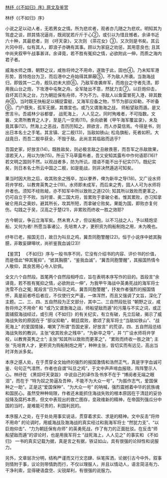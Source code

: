 [林纾《《不如归》序》原文及鉴赏](https://www.vrrw.net/wx/10400.html)

林纾《《不如归》序》

小说之足以动人者，无若男女之情。所为悲欢者，观者亦几随之为悲欢。明知其为驾虚之谈，顾其情况逼肖，既阅犹若斤斤于心②，或引以为惜且憾者。余译书近六十种，其最悲者，则 《吁天录》，又次则 《茶花女》③，又次则是书矣。其云片冈中将，似有其人，即浪子亦确有其事。顾以为家庭之劝惩，其用意良也; 且其中尚夹叙甲午战事甚详。余译竟，若不胜有冤抑之情，必欲附此一伸，而质之海内君子者。

威海水师之熸，朝野之议，咸咎将帅之不用命，遂致于此，固也④。乃未知军港形势，首恃炮台为卫，而后港中之舟始得其屏蔽⑤，不为敌人所袭。当渤海战归，即毁其一二舟，舰队初未大损⑥。乃敌军夜袭岸军，而炮台之守者先溃。即用我山台之炮，下攻港中屯聚之舟。全军陡出不意，然犹力支⑦，以巨炮仰击，自坏其已失之台，力为朝廷保有舟师，不为不力。寻敌人以鱼雷冒死入港，碎其数舟⑧。当时既无快船足以捕捉雷艇，又海军应备之物，节节为部议抑勒，不听备⑨。门户既失，孤军无据，其熸宜也。或乃又谓渤海之战， 师船望敌而遁。是又㦣言⑩。吾戚林少谷都督， 战死海上， 人人见之。同时殉难者，不可指数。文襄、文肃所教育之人才，至是几一空焉(11)。余向欲著《甲午海军覆盆录》，未及竟其事(12)。然海上之恶战，吾历历知之。顾欲言，而人亦莫信焉。今得是书，则出日本名士之手笔。其言镇、定二舰(13)，当敌如铁山; 松岛旗船，死者如积。大战竟日，而吾二舰卒获全，不毁于敌。此尚言其临敌而逃乎?

吾国史家，好放言(14)。既胜敌矣，则必极言敌之丑敝畏葸，而吾军之杀敌致果，凛若天人，用以为快(15)。所云下马草露布者，吾又安知其露布中作何语耶(16)? 若文明之国则不然。以观战者多，防为所讥，措语不能不出于纪实(17)。既纪实矣，则日本名士所云中国之二舰，如是能战，则非决然遁逃可知矣。

果当时因大败之后，收其败余之残卒，加以豢养，俾为新卒之导(18)。又广设水师将弁学校，以教育英隽之士(19)。水师即未成军，而后来之秀，固人人可为水师将弁者也。须知不经败衄，亦不知军中所以致败之道(20); 知其所以致败而更革之，仍可自立于不败。当时普、奥二国大将，皆累败于拿破仑者。惟其累败，亦习知拿破仑用兵之奥妙。避其所长，攻其所短，而拿破仑败矣。果能为国，即败亦复何伤。勾践之于吴，汉高之于楚(21)，非累败而终收一胜之效耶?

方今朝议，争云立海军矣。然未育人才，但议船炮，以不习战之人，予以精炮坚船，又何为者! 所愿当事诸公，先培育人才，更积资为购船制炮之用，未为晚也。

纾年已老，报国无日，故日为叫旦之鸡，冀吾同胞警醒(22)。恒于小说序中摅其胸臆，非敢妄肆嗥吠，尚祈鉴我血诚(23)!



【鉴赏】 《不如归》序与一般书序不同，它没有介绍书的内容、评价书的价值，而是借此“伸其冤抑”，“摅其胸臆”，“鉴我血诚”，“冀吾同胞警醒”，其报国热情令人敬仰，其良苦用心令人钦佩。

全文六个自然段。首尾两个自然段相呼应，旨在表明本序写作的目的。首段言“余译竟，若不胜有冤抑之情，必欲附此一伸”，为我甲午海战中英勇死战的海军将士洗雪不白之冤; 尾段言“日为叫旦之鸡，冀吾同胞警醒”，抒发作者强烈的报国情怀，真是前者呼后者应，不仅使行文严谨，一体浑然，而且又强调了文旨，深化了主题。二、三、四、五自然段为正文部分，其中二、三自然段批驳 “朝野之议，咸咎将帅之不用命” 和 “或乃又谓渤海之战，师船望敌而遁”的污蔑与不实之词，或正面铺叙海战经过，或引用《不如归》的有关纪实，有立有破，先立后破，揭示了威海战失败的原因在于 “部议抑勒”，朝廷腐败，歌颂了我军将士“当敌如铁山”、“战死海上” 的爱国情操，嘲笑了所谓“吾国史家，好放言” 的荒谬。四、五自然段总结海战失败的教训，主张“收其败余之残卒”，“为新卒之导”，并 “广设水师将弁学校，以教育英隽之士”; 主张“知其所以致败而更革之”，“累败而终收一胜之效”; 主张 “先培育人才，更积资为购船制炮之用”，种种主张，皆切实而有远见，高出当时洋务派多矣。

本序之感人处，在于贯穿全文始终的强烈的报国激情和浩然正气，真是字字血诚可鉴、句句正气凛然，作者也自谓“叫旦之鸡”，于文中声声啼血报晓，阵阵警示人心。林纾在 《黑奴吁天录跋》 中说自己的译作及书序不在于 “博阅者无端之眼泪”，而在于 “特为奴之势逼及吾种，不能不为大众一号”，“为振作志气，爱国保种之一助”。正是这“爱国保种”、“为大众一号” 的呐喊，强烈震撼着中华的民族魂和国民心。虽然受种种局限，作者还未能抓住海战失败的根本原因在于清廷的妥协投降及腐朽本质，但文中表现出的救亡图存，变政维新的精神，在帝国列强瓜分中国的当时，是难能可贵的，利国利民的。

本序服人之处，在于处处用事实说话，贯穿着求实、求是的精神。文中反击“将帅不用命” 的论调时，用威海战及渤海战的真实经过和我海军将士 “然犹力支”、“以巨炮仰击”、“力为朝廷保有舟师” 的英勇死战，作了有力的正面批驳。在反击“师船望敌而遁”的谬论时，也是用我军将士 “战死海上，人人见之” 的事实和 《不如归》 一书的真实记载为据，真是言之有据，铁证如山，具有很强的论辩性和说服力。

另外，文章层次分明，结构严谨而又行文恣肆、纵笔挥洒，论据引古今中外，叙事则情附于事，议论则带情韵而行，不仅以理服人，并且以情动人，语言简洁有力、干净利索，显得硬语盘空、尖锐犀利，有很强的说服力。

